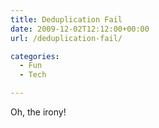```yaml
---
title: Deduplication Fail
date: 2009-12-02T12:12:00+00:00
url: /deduplication-fail/

categories:
  - Fun
  - Tech

---
```

Oh, the irony!<figure class="kg-card kg-image-card">

<img decoding="async" src="https://blogstouks01.z33.web.core.windows.net/2023/08/Deduplication_2.png" class="kg-image" alt loading="lazy" /> </figure>